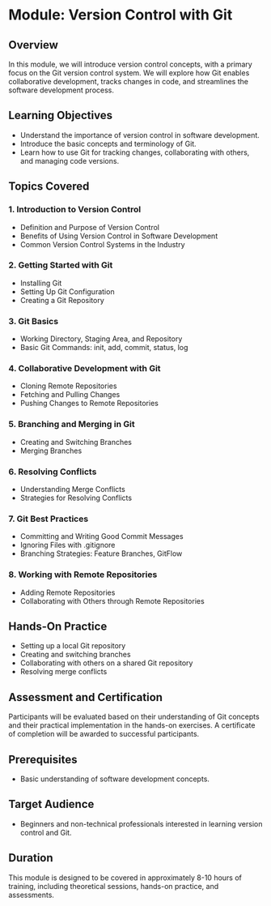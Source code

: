 # Module: Version Control with Git

## Overview
In this module, we will introduce version control concepts, with a primary focus on the Git version control system. We will explore how Git enables collaborative development, tracks changes in code, and streamlines the software development process.

## Learning Objectives
- Understand the importance of version control in software development.
- Introduce the basic concepts and terminology of Git.
- Learn how to use Git for tracking changes, collaborating with others, and managing code versions.

## Topics Covered

### 1. Introduction to Version Control
- Definition and Purpose of Version Control
- Benefits of Using Version Control in Software Development
- Common Version Control Systems in the Industry

### 2. Getting Started with Git
- Installing Git
- Setting Up Git Configuration
- Creating a Git Repository

### 3. Git Basics
- Working Directory, Staging Area, and Repository
- Basic Git Commands: init, add, commit, status, log

### 4. Collaborative Development with Git
- Cloning Remote Repositories
- Fetching and Pulling Changes
- Pushing Changes to Remote Repositories

### 5. Branching and Merging in Git
- Creating and Switching Branches
- Merging Branches

### 6. Resolving Conflicts
- Understanding Merge Conflicts
- Strategies for Resolving Conflicts

### 7. Git Best Practices
- Committing and Writing Good Commit Messages
- Ignoring Files with .gitignore
- Branching Strategies: Feature Branches, GitFlow

### 8. Working with Remote Repositories
- Adding Remote Repositories
- Collaborating with Others through Remote Repositories

## Hands-On Practice
- Setting up a local Git repository
- Creating and switching branches
- Collaborating with others on a shared Git repository
- Resolving merge conflicts

## Assessment and Certification
Participants will be evaluated based on their understanding of Git concepts and their practical implementation in the hands-on exercises. A certificate of completion will be awarded to successful participants.

## Prerequisites
- Basic understanding of software development concepts.

## Target Audience
- Beginners and non-technical professionals interested in learning version control and Git.

## Duration
This module is designed to be covered in approximately 8-10 hours of training, including theoretical sessions, hands-on practice, and assessments.
